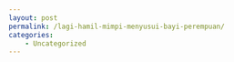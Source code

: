 ```yaml
---
layout: post
permalink: /lagi-hamil-mimpi-menyusui-bayi-perempuan/
categories:
    - Uncategorized
---
```


